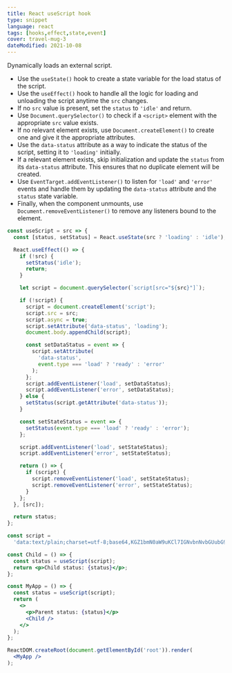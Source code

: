```yaml
---
title: React useScript hook
type: snippet
language: react
tags: [hooks,effect,state,event]
cover: travel-mug-3
dateModified: 2021-10-08
---
```


Dynamically loads an external script.

- Use the `useState()` hook to create a state variable for the load status of the script.
- Use the `useEffect()` hook to handle all the logic for loading and unloading the script anytime the `src` changes.
- If no `src` value is present, set the `status` to `'idle'` and return.
- Use `Document.querySelector()` to check if a `<script>` element with the appropriate `src` value exists.
- If no relevant element exists, use `Document.createElement()` to create one and give it the appropriate attributes.
- Use the `data-status` attribute as a way to indicate the status of the script, setting it to `'loading'` initially.
- If a relevant element exists, skip initialization and update the `status` from its `data-status` attribute. This ensures that no duplicate element will be created.
- Use `EventTarget.addEventListener()` to listen for `'load'` and `'error'` events and handle them by updating the `data-status` attribute and the `status` state variable.
- Finally, when the component unmounts, use `Document.removeEventListener()` to remove any listeners bound to the element.

```jsx
const useScript = src => {
  const [status, setStatus] = React.useState(src ? 'loading' : 'idle');

  React.useEffect(() => {
    if (!src) {
      setStatus('idle');
      return;
    }

    let script = document.querySelector(`script[src="${src}"]`);

    if (!script) {
      script = document.createElement('script');
      script.src = src;
      script.async = true;
      script.setAttribute('data-status', 'loading');
      document.body.appendChild(script);

      const setDataStatus = event => {
        script.setAttribute(
          'data-status',
          event.type === 'load' ? 'ready' : 'error'
        );
      };
      script.addEventListener('load', setDataStatus);
      script.addEventListener('error', setDataStatus);
    } else {
      setStatus(script.getAttribute('data-status'));
    }

    const setStateStatus = event => {
      setStatus(event.type === 'load' ? 'ready' : 'error');
    };

    script.addEventListener('load', setStateStatus);
    script.addEventListener('error', setStateStatus);

    return () => {
      if (script) {
        script.removeEventListener('load', setStateStatus);
        script.removeEventListener('error', setStateStatus);
      }
    };
  }, [src]);

  return status;
};

const script =
  'data:text/plain;charset=utf-8;base64,KGZ1bmN0aW9uKCl7IGNvbnNvbGUubG9nKCdIZWxsbycpIH0pKCk7';

const Child = () => {
  const status = useScript(script);
  return <p>Child status: {status}</p>;
};

const MyApp = () => {
  const status = useScript(script);
  return (
    <>
      <p>Parent status: {status}</p>
      <Child />
    </>
  );
};

ReactDOM.createRoot(document.getElementById('root')).render(
  <MyApp />
);
```
